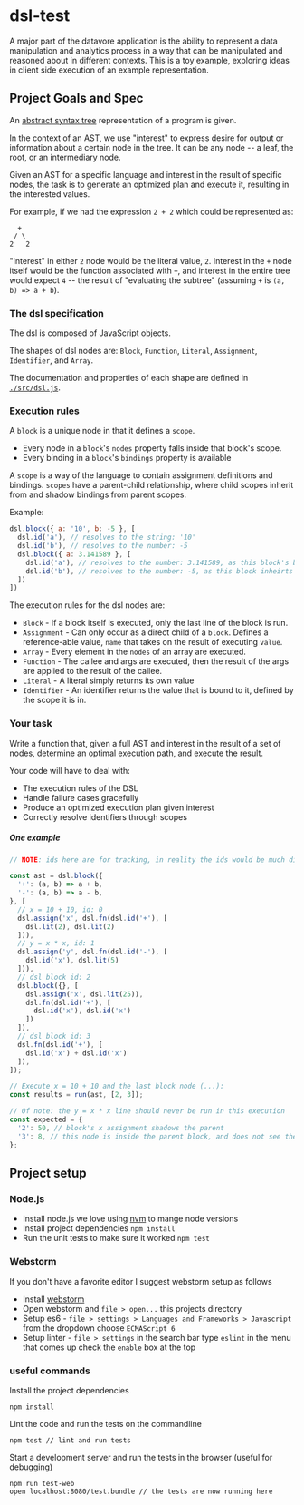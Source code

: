 # dsl-test

A major part of the datavore application is the ability to represent a data manipulation and analytics process in a way that can be manipulated and reasoned about in different contexts. This is a toy example, exploring ideas in client side execution of an example representation.


## Project Goals and Spec
An [abstract syntax tree](https://www.wikiwand.com/en/Abstract_syntax_tree) representation of a program is given.

In the context of an AST, we use "interest" to express desire for output or information about a certain node in the tree. It can be any node -- a leaf, the root, or an intermediary node.

Given an AST for a specific language and interest in the result of specific nodes, the task is to generate an optimized plan and execute it, resulting in the interested values.


For example, if we had the expression `2 + 2` which could be represented as:
```
  +
 / \
2   2
```
"Interest" in either `2` node would be the literal value, `2`. Interest in the `+` node itself would be the function associated with `+`, and interest in the entire tree would expect `4` -- the result of "evaluating the subtree" (assuming `+` is `(a, b) => a + b`).


### The dsl specification
The dsl is composed of JavaScript objects.

The shapes of dsl nodes are: `Block`, `Function`, `Literal`, `Assignment`, `Identifier`, and `Array`.

The documentation and properties of each shape are defined in [`./src/dsl.js`](src/dsl.js).

### Execution rules
A `block` is a unique node in that it defines a `scope`.
+ Every node in a `block`'s `nodes` property falls inside that block's scope.
+ Every binding in a `block`'s `bindings` property is available 

A `scope` is a way of the language to contain assignment definitions and bindings.
`scopes` have a parent-child relationship, where child scopes inherit from and shadow bindings from parent scopes.

Example:
```js
dsl.block({ a: '10', b: -5 }, [
  dsl.id('a'), // resolves to the string: '10'
  dsl.id('b'), // resolves to the number: -5
  dsl.block({ a: 3.141589 }, [
    dsl.id('a'), // resolves to the number: 3.141589, as this block's bindings shadow the parent
    dsl.id('b'), // resolves to the number: -5, as this block inheirts from its parent
  ])
])
```

The execution rules for the dsl nodes are:
* `Block` - If a block itself is executed, only the last line of the block is run.
* `Assignment` - Can only occur as a direct child of a `block`. Defines a reference-able value, `name` that takes on the result of executing `value`.
* `Array` - Every element in the `nodes` of an array are executed.
* `Function` - The callee and args are executed, then the result of the args are applied to the result of the callee.
* `Literal` - A literal simply returns its own value
* `Identifier` - An identifier returns the value that is bound to it, defined by the scope it is in.


### Your task
Write a function that, given a full AST and interest in the result of a set of nodes, determine an optimal execution path, and execute the result.

Your code will have to deal with:
+ The execution rules of the DSL
+ Handle failure cases gracefully
+ Produce an optimized execution plan given interest
+ Correctly resolve identifiers through scopes

##### One example
```js
// NOTE: ids here are for tracking, in reality the ids would be much different!

const ast = dsl.block({
  '+': (a, b) => a + b,
  '-': (a, b) => a - b,
}, [
  // x = 10 + 10, id: 0
  dsl.assign('x', dsl.fn(dsl.id('+'), [
    dsl.lit(2), dsl.lit(2)
  ])),
  // y = x * x, id: 1
  dsl.assign('y', dsl.fn(dsl.id('-'), [
    dsl.id('x'), dsl.lit(5)
  ])),
  // dsl block id: 2
  dsl.block({}, [
    dsl.assign('x', dsl.lit(25)),
    dsl.fn(dsl.id('+'), [
      dsl.id('x'), dsl.id('x')
    ])
  ]),
  // dsl block id: 3
  dsl.fn(dsl.id('+'), [
    dsl.id('x') + dsl.id('x')
  ]),
]);

// Execute x = 10 + 10 and the last block node (...):
const results = run(ast, [2, 3]);

// Of note: the y = x * x line should never be run in this execution
const expected = {
  '2': 50, // block's x assignment shadows the parent
  '3': 8, // this node is inside the parent block, and does not see the inner x
};
```
 
## Project setup

### Node.js
+ Install node.js we love using [nvm](https://github.com/creationix/nvm) to mange node versions
+ Install project dependencies `npm install`
+ Run the unit tests to make sure it worked `npm test`

### Webstorm
If you don't have a favorite editor I suggest webstorm setup as follows
+ Install [webstorm](https://www.jetbrains.com/webstorm/download)
+ Open webstorm and `file > open...` this projects directory
+ Setup es6 - `file > settings > Languages and Frameworks > Javascript` from the dropdown choose `ECMAScript 6`
+ Setup linter - `file > settings` in the search bar type `eslint` in the menu that comes up check the `enable` box at the top

### useful commands

Install the project dependencies
```
npm install 
```

Lint the code and run the tests on the commandline
```
npm test // lint and run tests
```

Start a development server and run the tests in the browser (useful for debugging)
```
npm run test-web
open localhost:8080/test.bundle // the tests are now running here
```
